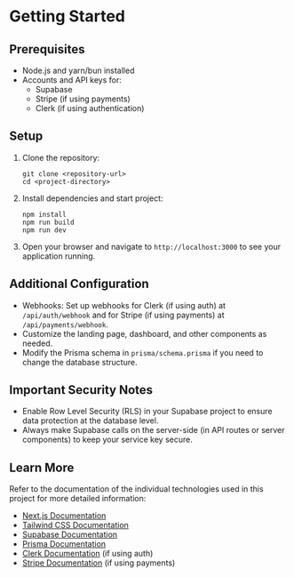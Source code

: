 # Getting Started

## Prerequisites

-   Node.js and yarn/bun installed
-   Accounts and API keys for:
    -   Supabase
    -   Stripe (if using payments)
    -   Clerk (if using authentication)

## Setup

1. Clone the repository:

    ```
    git clone <repository-url>
    cd <project-directory>
    ```

2. Install dependencies and start project:

    ```
    npm install
    npm run build
    npm run dev
    ```

3. Open your browser and navigate to `http://localhost:3000` to see your application running.

## Additional Configuration

-   Webhooks: Set up webhooks for Clerk (if using auth) at `/api/auth/webhook` and for Stripe (if using payments) at `/api/payments/webhook`.
-   Customize the landing page, dashboard, and other components as needed.
-   Modify the Prisma schema in `prisma/schema.prisma` if you need to change the database structure.

## Important Security Notes

-   Enable Row Level Security (RLS) in your Supabase project to ensure data protection at the database level.
-   Always make Supabase calls on the server-side (in API routes or server components) to keep your service key secure.

## Learn More

Refer to the documentation of the individual technologies used in this project for more detailed information:

-   [Next.js Documentation](https://nextjs.org/docs)
-   [Tailwind CSS Documentation](https://tailwindcss.com/docs)
-   [Supabase Documentation](https://supabase.io/docs)
-   [Prisma Documentation](https://www.prisma.io/docs)
-   [Clerk Documentation](https://clerk.dev/docs) (if using auth)
-   [Stripe Documentation](https://stripe.com/docs) (if using payments)
